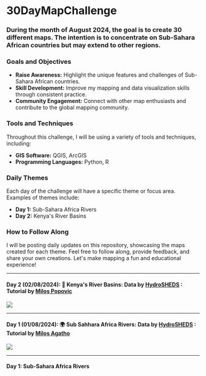 # 30DayMapChallenge

### During the month of August 2024, the goal is to create 30 different maps. The intention is to concentrate on Sub-Sahara African countries but may extend to other regions.

### Goals and Objectives
- **Raise Awareness:** Highlight the unique features and challenges of Sub-Sahara African countries.
- **Skill Development:** Improve my mapping and data visualization skills through consistent practice.
- **Community Engagement:** Connect with other map enthusiasts and contribute to the global mapping community.

### Tools and Techniques
Throughout this challenge, I will be using a variety of tools and techniques, including:
- **GIS Software:** QGIS, ArcGIS
- **Programming Languages:** Python, R

### Daily Themes
Each day of the challenge will have a specific theme or focus area. Examples of themes include:
- **Day 1:** Sub-Sahara Africa Rivers
- **Day 2:** Kenya's River Basins

### How to Follow Along
I will be posting daily updates on this repository, showcasing the maps created for each theme. Feel free to follow along, provide feedback, and share your own creations. Let's make mapping a fun and educational experience!

---
#### Day 2 (02/08/2024): 🌊 Kenya's River Basins: Data by [HydroSHEDS](https://www.hydrosheds.org/products/hydrobasins) : Tutorial by [Milos Popovic](https://www.youtube.com/watch?v=HugGwjogPv0)


![](https://github.com/RachaelKilonzo/30DayMapChallenge/blob/main/Plots/KenyaRiverBasins.png)


---
#### Day 1 (01/08/2024): 🌍 Sub Sahhara Africa Rivers: Data by [HydroSHEDS](https://www.hydrosheds.org/products/hydrobasins) : Tutorial by [Milos Agatho](https://www.youtube.com/watch?v=tlVNJTZO2js)


![](https://github.com/RachaelKilonzo/30DayMapChallenge/blob/main/Plots/SSAfricaRivers_Compressed.png)





---

#### Day 1: Sub-Sahara Africa Rivers

